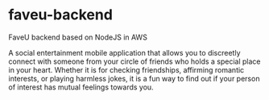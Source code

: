 # faveu-backend

FaveU backend based on NodeJS in AWS

A social entertainment mobile application that allows you to discreetly connect with someone from your circle of friends who holds a special place in your heart. Whether it is for checking friendships, affirming romantic interests, or playing harmless jokes, it is a fun way to find out if your person of interest has mutual feelings towards you.
